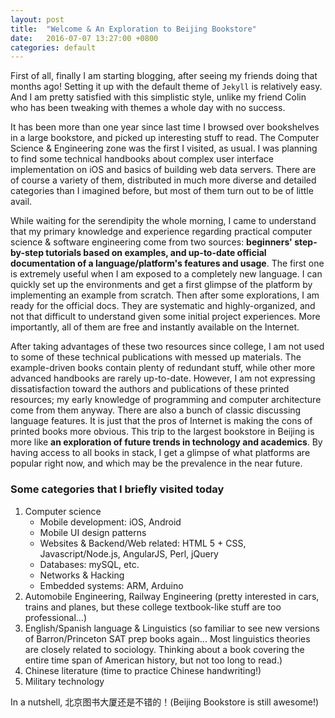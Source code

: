 ```yaml
---
layout: post
title:  "Welcome & An Exploration to Beijing Bookstore"
date:   2016-07-07 13:27:00 +0800
categories: default
---
```

First of all, finally I am starting blogging, after seeing my friends doing that months ago! Setting it up with the default theme of `Jekyll` is relatively easy. And I am pretty satisfied with this simplistic style, unlike my friend Colin who has been tweaking with themes a whole day with no success.  

It has been more than one year since last time I browsed over bookshelves in a large bookstore, and picked up interesting stuff to read. The Computer Science & Engineering zone was the first I visited, as usual. I was planning to find some technical handbooks about complex user interface implementation on iOS and basics of building web data servers. There are of course a variety of them, distributed in much more diverse and detailed categories than I imagined before, but most of them turn out to be of little avail.  

While waiting for the serendipity the whole morning, I came to understand that my primary knowledge and experience regarding practical computer science & software engineering come from two sources: **beginners' step-by-step tutorials based on examples, and up-to-date official documentation of a language/platform's features and usage**. The first one is extremely useful when I am exposed to a completely new language. I can quickly set up the environments and get a first glimpse of the platform by implementing an example from scratch. Then after some explorations, I am ready for the official docs. They are systematic and highly-organized, and not that difficult to understand given some initial project experiences. More importantly, all of them are free and instantly available on the Internet.  

After taking advantages of these two resources since college, I am not used to some of these technical publications with messed up materials. The example-driven books contain plenty of redundant stuff, while other more advanced handbooks are rarely up-to-date. However, I am not expressing dissatisfaction toward the authors and publications of these printed resources; my early knowledge of programming and computer architecture come from them anyway. There are also a bunch of classic discussing language features. It is just that the pros of Internet is making the cons of printed books more obvious. This trip to the largest bookstore in Beijing is more like **an exploration of future trends in technology and academics**. By having access to all books in stack, I get a glimpse of what platforms are popular right now, and which may be the prevalence in the near future.  

### Some categories that I briefly visited today 
1. Computer science  
	- Mobile development: iOS, Android  
	- Mobile UI design patterns  
	- Websites & Backend/Web related: HTML 5 + CSS, Javascript/Node.js, AngularJS, Perl, jQuery  
	- Databases: mySQL, etc.  
	- Networks & Hacking  
	- Embedded systems: ARM, Arduino
2. Automobile Engineering, Railway Engineering (pretty interested in cars, trains and planes, but these college textbook-like stuff are too professional...)  
3. English/Spanish language & Linguistics (so familiar to see new versions of Barron/Princeton SAT prep books again... Most linguistics theories are closely related to sociology. Thinking about a book covering the entire time span of American history, but not too long to read.)  
4. Chinese literature (time to practice Chinese handwriting!)  
5. Military technology  

In a nutshell, 北京图书大厦还是不错的！(Beijing Bookstore is still awesome!)  